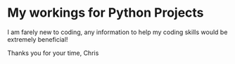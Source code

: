 # My workings for Python Projects

I am farely new to coding, any information to help my coding skills would be extremely beneficial!

Thanks you for your time,
Chris 
